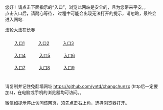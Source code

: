您好！请点击下面指示的“入口”，浏览此网站是安全的，且为您带来平安。。 <br/>
点击入口后，请耐心等待， 过程中可能会出现无法打开的提示，请忽略，最终会进入网站. </br>

法轮大法在长春<br/>
<div style="padding:10px"><a style="margin:20px" target="_blank" href="https://d1swp4pe91fb8t.cloudfront.net/2Qpsp?hsglvbr" id="ccLink1" rel="nofollow">入口1</a> <a target="_blank" style="margin:20px" href="https://dm2pc96hfg9bh.cloudfront.net/2Qpsp?hiwsbuv" id="ccLink2" rel="nofollow">入口2</a> <a style="margin:20px" target="_blank" href="https://d19zb1mazdqoec.cloudfront.net/2Qpsp?gkzencm" id="ccLink3" rel="nofollow">入口3</a></div>

<div style="padding:10px" ><a style="margin:20px" target="_blank" href="https://d1swp4pe91fb8t.cloudfront.net/2Qpsp?hsglvbr" id="ccLink4" rel="nofollow">入口4</a> <a style="margin:20px" href="https://dm2pc96hfg9bh.cloudfront.net/2Qpsp?hiwsbuv" target="_blank" id="ccLink5" rel="nofollow">入口5</a> <a style="margin:20px" href="https://d19zb1mazdqoec.cloudfront.net/2Qpsp?gkzencm" target="_blank" id="ccLink6" rel="nofollow">入口6</a></div>

<div style="padding:10px"><a style="margin:20px" target="_blank" href="https://d1swp4pe91fb8t.cloudfront.net/2Qpsp?hsglvbr" id="ccLink7" rel="nofollow">入口7</a> <a style="margin:20px" href="https://dm2pc96hfg9bh.cloudfront.net/2Qpsp?hiwsbuv" target="_blank" id="ccLink8" rel="nofollow">入口8</a> <a style="margin:20px" target="_blank" href="https://d19zb1mazdqoec.cloudfront.net/2Qpsp?gkzencm" id="ccLink9" rel="nofollow">入口9</a></div>

<br/>



请复制并记住免翻墙网址 https://github.com/yntd/changchunzx (http后一定要加s)，在电脑或手机的浏览器均可访问。。<br/>

微信如提示停止访问该网页，须先点击右上角，选择浏览器打开。
